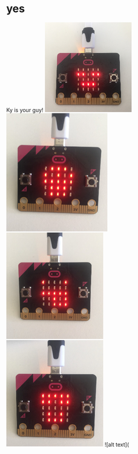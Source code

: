 # yes
Ky is your guy!
![alt text](https://raw.githubusercontent.com/ky-zl/yes/master/Screenshot%202019-09-06%20at%2022.24.40.png "Ky sleeping")
![alt text](https://raw.githubusercontent.com/ky-zl/yes/master/Screenshot%202019-09-06%20at%2022.24.14.png "Ky playing dead")
![alt text](https://raw.githubusercontent.com/ky-zl/yes/master/Screenshot%202019-09-06%20at%2022.23.57.png "Ky joking")
![alt text](https://raw.githubusercontent.com/ky-zl/yes/master/Screenshot%202019-09-06%20at%2022.23.50.png "Ky being fabulous")
![alt text](

